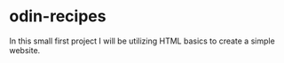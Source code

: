 # odin-recipes
In this small first project I will be utilizing HTML basics to create a simple website.